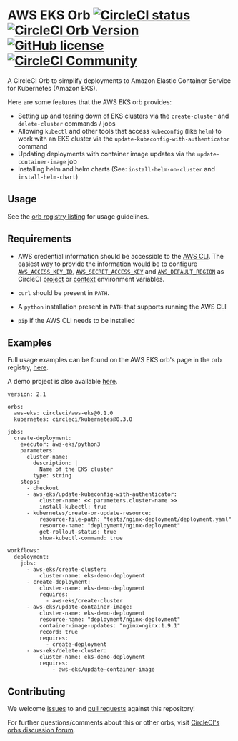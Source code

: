 # AWS EKS Orb [![CircleCI status](https://circleci.com/gh/CircleCI-Public/aws-eks-orb.svg "CircleCI status")](https://circleci.com/gh/CircleCI-Public/aws-eks-orb) [![CircleCI Orb Version](https://img.shields.io/badge/endpoint.svg?url=https://badges.circleci.io/orb/circleci/aws-eks)](https://circleci.com/orbs/registry/orb/circleci/aws-eks) [![GitHub license](https://img.shields.io/badge/license-MIT-blue.svg)](https://raw.githubusercontent.com/circleci-public/aws-eks-orb/master/LICENSE) [![CircleCI Community](https://img.shields.io/badge/community-CircleCI%20Discuss-343434.svg)](https://discuss.circleci.com/c/ecosystem/orbs)

A CircleCI Orb to simplify deployments to Amazon Elastic Container Service for Kubernetes (Amazon EKS).

Here are some features that the AWS EKS orb provides:

- Setting up and tearing down of EKS clusters via the `create-cluster` and `delete-cluster` commands / jobs
- Allowing `kubectl` and other tools that access `kubeconfig` (like `helm`) to work with an EKS cluster via the `update-kubeconfig-with-authenticator` command
- Updating deployments with container image updates via the `update-container-image` job
- Installing helm and helm charts (See: `install-helm-on-cluster` and `install-helm-chart`)

## Usage

See the [orb registry listing](http://circleci.com/orbs/registry/orb/circleci/aws-eks) for usage guidelines.

## Requirements

- AWS credential information should be accessible to the [AWS CLI](https://docs.aws.amazon.com/cli/latest/userguide/cli-chap-configure.html). The easiest way to provide the information would be to configure [`AWS_ACCESS_KEY_ID`](https://docs.aws.amazon.com/cli/latest/userguide/cli-configure-envvars.html), [`AWS_SECRET_ACCESS_KEY`](https://docs.aws.amazon.com/cli/latest/userguide/cli-configure-envvars.html) and [`AWS_DEFAULT_REGION`](https://docs.aws.amazon.com/cli/latest/userguide/cli-configure-envvars.html) as CircleCI [project](https://circleci.com/docs/2.0/env-vars/#setting-an-environment-variable-in-a-project) or [context](https://circleci.com/docs/2.0/env-vars/#setting-an-environment-variable-in-a-context) environment variables.

- `curl` should be present in `PATH`.

- A `python` installation present in `PATH` that supports running the AWS CLI

- `pip` if the AWS CLI needs to be installed

## Examples

Full usage examples can be found on the AWS EKS orb's page in the orb registry, [here](https://circleci.com/orbs/registry/orb/circleci/aws-eks#usage-examples).

A demo project is also available [here](https://github.com/CircleCI-Public/circleci-demo-aws-eks).

```
version: 2.1

orbs:
  aws-eks: circleci/aws-eks@0.1.0
  kubernetes: circleci/kubernetes@0.3.0

jobs:
  create-deployment:
    executor: aws-eks/python3
    parameters:
      cluster-name:
        description: |
          Name of the EKS cluster
        type: string
    steps:
      - checkout
      - aws-eks/update-kubeconfig-with-authenticator:
          cluster-name: << parameters.cluster-name >>
          install-kubectl: true
      - kubernetes/create-or-update-resource:
          resource-file-path: "tests/nginx-deployment/deployment.yaml"
          resource-name: "deployment/nginx-deployment"
          get-rollout-status: true
          show-kubectl-command: true

workflows:
  deployment:
    jobs:
      - aws-eks/create-cluster:
          cluster-name: eks-demo-deployment
      - create-deployment:
          cluster-name: eks-demo-deployment
          requires:
            - aws-eks/create-cluster
      - aws-eks/update-container-image:
          cluster-name: eks-demo-deployment
          resource-name: "deployment/nginx-deployment"
          container-image-updates: "nginx=nginx:1.9.1"
          record: true
          requires:
            - create-deployment
      - aws-eks/delete-cluster:
          cluster-name: eks-demo-deployment
          requires:
              - aws-eks/update-container-image
```


## Contributing

We welcome [issues](https://github.com/CircleCI-Public/aws-eks-orb/issues) to and [pull requests](https://github.com/CircleCI-Public/aws-eks-orb/pulls) against this repository!

For further questions/comments about this or other orbs, visit [CircleCI's orbs discussion forum](https://discuss.circleci.com/c/orbs).
